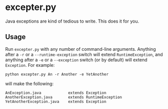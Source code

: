 # excepter.py
Java exceptions are kind of tedious to write. This does it for you.

## Usage
Run `excepter.py` with any number of command-line arguments.
Anything after a `-r` or a `--runtime-exception` switch will extend
`RuntimeException`, and anything after a `-e` or a `--exception` switch
(or by default) will extend `Exception`. For example:

```
python excepter.py An -r Another -e YetAnother
```

will make the following:

```
AnException.java            extends Exception
AnotherException.java       extends RuntimeException
YetAnotherException.java    extends Exception
```
